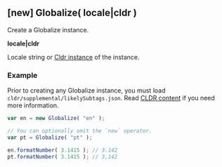 ## [new] Globalize( locale|cldr )

Create a Globalize instance.

**locale|cldr**

Locale string or [Cldr instance](https://github.com/rxaviers/cldrjs) of the
instance.

### Example

Prior to creating any Globalize instance, you must load
`cldr/supplemental/likelySubtags.json`. Read [CLDR content][] if you need more
information.

[CLDR content]: ../../../README.md#2-cldr-content

```javascript
var en = new Globalize( "en" );

// You can optionally omit the `new` operator.
var pt = Globalize( "pt" );

en.formatNumber( 3.1415 ); // 3.142
pt.formatNumber( 3.1415 ); // 3,142
```
